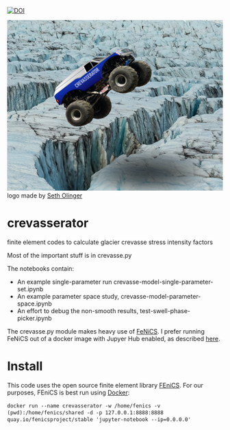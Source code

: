 [![DOI](https://zenodo.org/badge/399821666.svg)](https://zenodo.org/badge/latestdoi/399821666)

![monster truck jumping over a crevasse](crevasserator.png)
logo made by [Seth Olinger](http://setholinger.github.io)

# crevasserator
finite element codes to calculate glacier crevasse stress intensity factors

Most of the important stuff is in crevasse.py

The notebooks contain:

- An example single-parameter run crevasse-model-single-parameter-set.ipynb
- An example parameter space study, crevasse-model-parameter-space.ipynb
- An effort to debug the non-smooth results, test-swell-phase-picker.ipynb

The crevasse.py module makes heavy use of [FeNiCS](fenicsproject.org). I prefer running FeNiCS out of a docker image with Jupyer Hub enabled, as described [here](https://fenics.readthedocs.io/projects/containers/en/latest/jupyter.html).

# Install
This code uses the open source finite element library [FEniCS](https://fenicsproject.org/). For our purposes, FEniCS is best run using [Docker](https://www.docker.com/get-started/):
```
docker run --name crevasserator -w /home/fenics -v (pwd):/home/fenics/shared -d -p 127.0.0.1:8888:8888 quay.io/fenicsproject/stable 'jupyter-notebook --ip=0.0.0.0'
```

